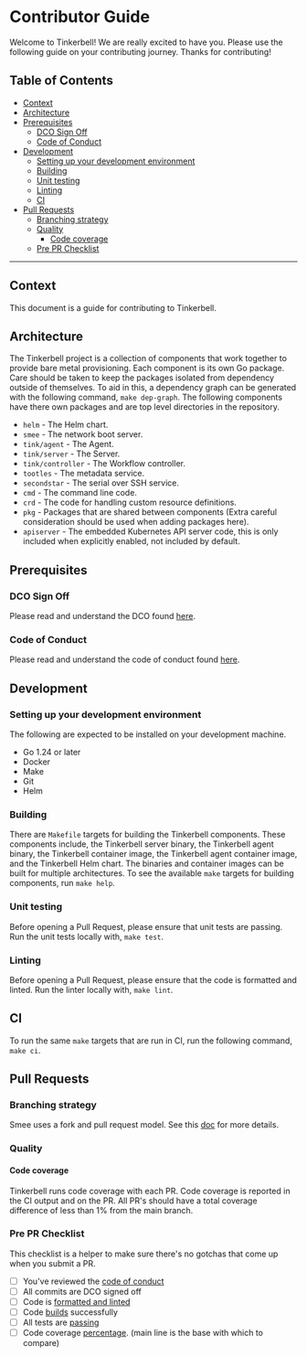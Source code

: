 # Contributor Guide

Welcome to Tinkerbell!
We are really excited to have you.
Please use the following guide on your contributing journey.
Thanks for contributing!

## Table of Contents

- [Context](#context)
- [Architecture](#architecture)
- [Prerequisites](#prerequisites)
  - [DCO Sign Off](#dco-sign-off)
  - [Code of Conduct](#code-of-conduct)
- [Development](#development)
  - [Setting up your development environment](#setting-up-your-development-environment)
  - [Building](#building)
  - [Unit testing](#unit-testing)
  - [Linting](#linting)
  - [CI](#ci)
- [Pull Requests](#pull-requests)
  - [Branching strategy](#branching-strategy)
  - [Quality](#quality)
    - [Code coverage](#code-coverage)
  - [Pre PR Checklist](#pre-pr-checklist)

---

## Context

This document is a guide for contributing to Tinkerbell.

## Architecture

The Tinkerbell project is a collection of components that work together to provide bare metal provisioning.
Each component is its own Go package. Care should be taken to keep the packages isolated from dependency outside of themselves.
To aid in this, a dependency graph can be generated with the following command, `make dep-graph`.
The following components have there own packages and are top level directories in the repository.

- `helm` - The Helm chart.
- `smee` - The network boot server.
- `tink/agent` - The Agent.
- `tink/server` - The Server.
- `tink/controller` - The Workflow controller.
- `tootles` - The metadata service.
- `secondstar` - The serial over SSH service.
- `cmd` - The command line code.
- `crd` - The code for handling custom resource definitions.
- `pkg` - Packages that are shared between components (Extra careful consideration should be used when adding packages here).
- `apiserver` - The embedded Kubernetes API server code, this is only included when explicitly enabled, not included by default.

## Prerequisites

### DCO Sign Off

Please read and understand the DCO found [here](https://github.com/tinkerbell/org/blob/main/DCO.md).

### Code of Conduct

Please read and understand the code of conduct found [here](https://github.com/tinkerbell/.github/blob/main/CODE_OF_CONDUCT.md).

## Development

### Setting up your development environment

The following are expected to be installed on your development machine.

- Go 1.24 or later
- Docker
- Make
- Git
- Helm

### Building

There are `Makefile` targets for building the Tinkerbell components.
These components include, the Tinkerbell server binary, the Tinkerbell agent binary, the Tinkerbell container image, the Tinkerbell agent container image, and the Tinkerbell Helm chart. The binaries and container images can be built for multiple architectures. To see the available `make` targets for building components, run `make help`.

### Unit testing

Before opening a Pull Request, please ensure that unit tests are passing. Run the unit tests locally with, `make test`.

### Linting

Before opening a Pull Request, please ensure that the code is formatted and linted. Run the linter locally with, `make lint`.

## CI

To run the same `make` targets that are run in CI, run the following command, `make ci`.

## Pull Requests

### Branching strategy

Smee uses a fork and pull request model.
See this [doc](https://guides.github.com/activities/forking/) for more details.

### Quality

#### Code coverage

Tinkerbell runs code coverage with each PR.
Code coverage is reported in the CI output and on the PR.
All PR's should have a total coverage difference of less than 1% from the main branch.

### Pre PR Checklist

This checklist is a helper to make sure there's no gotchas that come up when you submit a PR.

- [ ] You've reviewed the [code of conduct](#code-of-conduct)
- [ ] All commits are DCO signed off
- [ ] Code is [formatted and linted](#linting)
- [ ] Code [builds](#building) successfully
- [ ] All tests are [passing](#unit-testing)
- [ ] Code coverage [percentage](#code-coverage). (main line is the base with which to compare)

